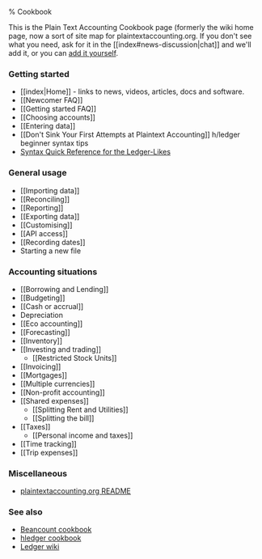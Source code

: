 % Cookbook

This is the Plain Text Accounting Cookbook page
(formerly the wiki home page, now a sort of site map for plaintextaccounting.org.
If you don't see what you need, ask for it in the 
[[index#news-discussion|chat]] and we'll add it, or you can
[add it yourself](https://github.com/plaintextaccounting/plaintextaccounting/blob/master/src/Cookbook.md).

### Getting started

- [[index|Home]] - links to news, videos, articles, docs and software.
- [[Newcomer FAQ]]
- [[Getting started FAQ]]
- [[Choosing accounts]]
- [[Entering data]]
- [[Don't Sink Your First Attempts at Plaintext Accounting]] h/ledger beginner syntax tips
- [Syntax Quick Reference for the Ledger-Likes](https://plaintextaccounting.org/quickref/)

### General usage

- [[Importing data]]
- [[Reconciling]]
- [[Reporting]]
- [[Exporting data]]
- [[Customising]]
- [[API access]]
- [[Recording dates]]
- Starting a new file

### Accounting situations

- [[Borrowing and Lending]]
- [[Budgeting]]
- [[Cash or accrual]]
- Depreciation
- [[Eco accounting]]
- [[Forecasting]]
- [[Inventory]]
- [[Investing and trading]]
  - [[Restricted Stock Units]]
- [[Invoicing]]
- [[Mortgages]]
- [[Multiple currencies]]
- [[Non-profit accounting]]
- [[Shared expenses]]
  - [[Splitting Rent and Utilities]]
  - [[Splitting the bill]]
- [[Taxes]]
  - [[Personal income and taxes]]
- [[Time tracking]]
- [[Trip expenses]]

### Miscellaneous

- [plaintextaccounting.org README](https://github.com/plaintextaccounting/plaintextaccounting#readme)
<!-- - [[About this wiki]] -->

### See also

- [Beancount cookbook](https://beancount.github.io/docs/command_line_accounting_cookbook.html)
- [hledger cookbook](https://hledger.org/cookbook.html)
- [Ledger wiki](https://github.com/ledger/ledger/wiki)
